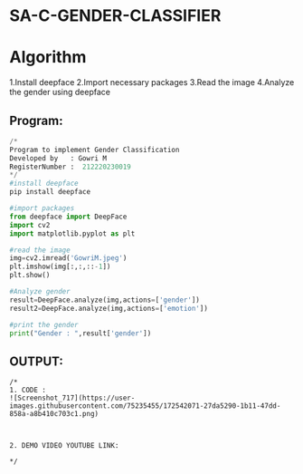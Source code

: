 # SA-C-GENDER-CLASSIFIER
# Algorithm
1.Install deepface
2.Import necessary packages
3.Read the image
4.Analyze the gender using deepface

## Program:
```python
/*
Program to implement Gender Classification
Developed by   : Gowri M
RegisterNumber :  212220230019
*/
#install deepface
pip install deepface

#import packages
from deepface import DeepFace
import cv2
import matplotlib.pyplot as plt

#read the image
img=cv2.imread('GowriM.jpeg')
plt.imshow(img[:,:,::-1])
plt.show()

#Analyze gender
result=DeepFace.analyze(img,actions=['gender'])
result2=DeepFace.analyze(img,actions=['emotion'])

#print the gender
print("Gender : ",result['gender'])
```

## OUTPUT:
```
/*
1. CODE :
![Screenshot_717](https://user-images.githubusercontent.com/75235455/172542071-27da5290-1b11-47dd-858a-a8b410c703c1.png)



2. DEMO VIDEO YOUTUBE LINK:

*/
```

